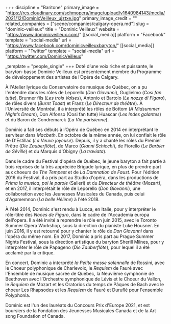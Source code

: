 +++
discipline = "Baritone"
primary_image = "https://res.cloudinary.com/schmopera/image/upload/v1640984143/media/2021/12/DominicVeilleux_ujztxe.jpg"
primary_image_credit = ""
related_companies = ["scene/companies/calgary-opera.md"]
slug = "dominic-veilleux"
title = "Dominic Veilleux"
website = "https://www.dominicveilleux.com/"
[[social_media]]
platform = "Facebook"
template = "social-media"
url = "https://www.facebook.com/dominicveilleuxbaryton/"
[[social_media]]
platform = "Twitter"
template = "social-media"
url = "https://twitter.com/DominicVeilleux"

_template = "people_single"
+++
Doté d’une voix riche et puissante, le baryton-basse Dominic Veilleux est présentement membre du Programme de développement des artistes de l’Opéra de Calgary.

À l'Atelier lyrique du Conservatoire de musique de Québec, on a pu l'entendre dans les rôles de Leporello (_Don Giovanni_), Guglielmo (_Cosi fan tutte_), Brunner fils (_Les trois Valses_), Antonio et Bartolo (_Le nozze di Figaro_), de rôles divers (_Burnt Toast_) et Franz (_Le Directeur de théâtre_). À l’Université de Montréal, il a interprété les rôles de Bottom (_A Midsummer Night’s Dream_), Don Alfonso (Cosi fan tutte) Huascar (_Les Indes galantes_) et du Baron de Gondremarck (_La Vie parisienne_). 

Dominic a fait ses débuts à l’Opéra de Québec en 2014 en interprétant le serviteur dans _Macbeth_. En octobre de la même année, on lui confiait le rôle de D'Estillac (_La Veuve joyeuse_). Depuis, il y a chanté les rôles du Premier Prêtre (_Die Zauberflöte_), de Marco (_Gianni Schicchi_), de Fiorello (_Le Barbier de Séville_) et du Marquis d'Obigny (_La traviata_).

Dans le cadre du Festival d'opéra de Québec, le jeune baryton a fait partie à trois reprises de la très appréciée Brigade lyrique, en plus de prendre part aux choeurs de _The Tempest_ et de _La Damnation de Faust_. Pour l'édition 2016 du Festival, il a pris part au Studio d'opéra, dans les productions de _Prima la musica, poi le parole_ (Salieri) et du _Directeur de théâtre_ (Mozart), et en 2017, il interprétait le rôle de Leporello (_Don Giovanni_), une collaboration avec les Jeunesses Musicales du Canada, puis celui d'Agamemnon (_La belle Hélène_) à l'été 2018.

À l'été 2014, Dominic s'est rendu à Lucca, en Italie, pour y interpréter le rôle-titre des _Noces de Figaro_, dans le cadre de l'Accademia europa dell'opera. Il a été invité a reprendre le rôle en juin 2015, avec le Toronto Summer Opera Workshop, sous la direction du pianiste Luke Housner. En juin 2016, il y est retourné pour y chanter le rôle de _Don Giovanni_ dans l'opéra du même nom. En 2017, Dominic a pris part au Prague Summer Nights Festival, sous la direction artistique du baryton Sherill Milnes, pour y interpréter le rôle de Papageno (_Die Zauberflöte_), pour lequel il a été acclamé par la critique.

En concert, Dominic a interprété _la Petite messe solennelle_ de Rossini, avec le Choeur polyphonique de Charlevoix, le _Requiem_ de Fauré avec l'Ensemble de musique sacrée de Québec, la Neuvième symphonie de Beethoven avec l'Orchestre symphonique de Lévis et le Choeur du Vallon, le _Requiem_ de Mozart et les Oratorios du temps de Pâques de Bach avec le choeur Les Rhapsodes et les _Requiem_ de Fauré et Duruflé pour l'ensemble Polyphonia.

Dominic est l'un des lauréats du Concours Prix d'Europe 2021, et est boursiers de la Fondation des Jeunesses Musicales Canada et de la Art song Foundation of Canada.